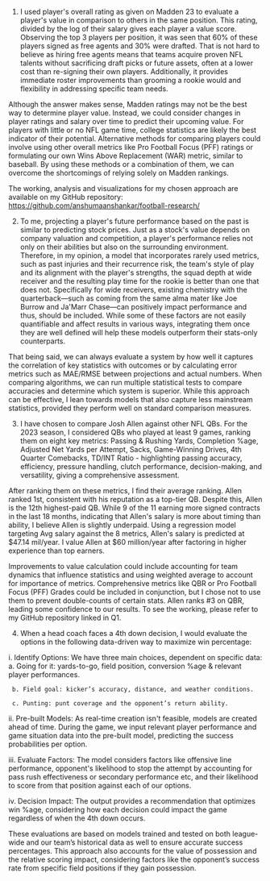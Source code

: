 1. I used player's overall rating as given on Madden 23 to evaluate a player's value in comparison to others in the same position. This rating, divided by the log of their salary gives each player a value score. Observing the top 3 players per position, it was seen that 60% of these players signed as free agents and 30% were drafted. That is not hard to believe as hiring free agents means that teams acquire proven NFL talents without sacrificing draft picks or future assets, often at a lower cost than re-signing their own players. Additionally, it provides immediate roster improvements than grooming a rookie would and flexibility in addressing specific team needs.

  Although the answer makes sense, Madden ratings may not be the best way to determine player value. Instead, we could consider changes in player ratings and salary over time to predict their upcoming value. For players with little or no NFL game time, college statistics are likely the best indicator of their potential. Alternative methods for comparing players could involve using other overall metrics like Pro Football Focus (PFF) ratings or formulating our own Wins Above Replacement (WAR) metric, similar to baseball. By using these methods or a combination of them, we can overcome the shortcomings of relying solely on Madden rankings.
  
  The working, analysis and visualizations for my chosen approach are available on my GitHub repository: https://github.com/anshumaanshankar/football-research/


2. To me, projecting a player's future performance based on the past is similar to predicting stock prices. Just as a stock's value depends on company valuation and competition, a player's performance relies not only on their abilities but also on the surrounding environment. Therefore, in my opinion, a model that incorporates rarely used metrics, such as past injuries and their recurrence risk, the team's style of play and its alignment with the player's strengths, the squad depth at wide receiver and the resulting play time for the rookie is better than one that does not. Specifically for wide receivers, existing chemistry with the quarterback—such as coming from the same alma mater like Joe Burrow and Ja'Marr Chase—can positively impact performance and thus, should be included. While some of these factors are not easily quantifiable and affect results in various ways, integrating them once they are well defined will help these models outperform their stats-only counterparts.

  That being said, we can always evaluate a system by how well it captures the correlation of key statistics with outcomes or by calculating error metrics such as MAE/RMSE between projections and actual numbers. When comparing algorithms, we can run multiple statistical tests to compare accuracies and determine which system is superior. While this approach can be effective, I lean towards models that also capture less mainstream statistics, provided they perform well on standard comparison measures.


3. I have chosen to compare Josh Allen against other NFL QBs. For the 2023 season, I considered QBs who played at least 9 games, ranking them on eight key metrics: Passing & Rushing Yards, Completion %age, Adjusted Net Yards per Attempt, Sacks, Game-Winning Drives, 4th Quarter Comebacks, TD/INT Ratio - highlighting passing accuracy, efficiency, pressure handling, clutch performance, decision-making, and versatility, giving a comprehensive assessment.

  After ranking them on these metrics, I find their average ranking. Allen ranked 1st, consistent with his reputation as a top-tier QB. Despite this, Allen is the 12th highest-paid QB. While 9 of the 11 earning more signed contracts in the last 18 months, indicating that Allen's salary is more about timing than ability, I believe Allen is slightly underpaid. Using a regression model targeting Avg salary against the 8 metrics, Allen's salary is predicted at $47.14 mil/year. I value Allen at $60 million/year after factoring in higher experience than top earners.
  
  Improvements to value calculation could include accounting for team dynamics that influence statistics and using weighted average to account for importance of metrics. Comprehensive metrics like QBR or Pro Football Focus (PFF) Grades could be included in conjunction, but I chose not to use them to prevent double-counts of certain stats. Allen ranks #3 on QBR, leading some confidence to our results. To see the working, please refer to my GitHub repository linked in Q1.

4. When a head coach faces a 4th down decision, I would evaluate the options in the following data-driven way to maximize win percentage:

  i. Identify Options: We have three main choices, dependent on specific data:
     a. Going for it: yards-to-go, field position, conversion %age & relevant player performances.
     
     b. Field goal: kicker’s accuracy, distance, and weather conditions.
     
     c. Punting: punt coverage and the opponent’s return ability.
  
  ii. Pre-built Models: As real-time creation isn't feasible, models are created ahead of time. During the game, we input relevant player performance and game situation data into the pre-built model, predicting the success probabilities per option.
  
  iii. Evaluate Factors: The model considers factors like offensive line performance, opponent's likelihood to stop the attempt by accounting for pass rush effectiveness or secondary performance etc, and their likelihood to score from that position against each of our options.
  
  iv. Decision Impact: The output provides a recommendation that optimizes win %age, considering how each decision could impact the game regardless of when the 4th down occurs.
  
  These evaluations are based on models trained and tested on both league-wide and our team’s historical data as well to ensure accurate success percentages. This approach also accounts for the value of possession and the relative scoring impact, considering factors like the opponent’s success rate from specific field positions if they gain possession.


